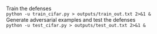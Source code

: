 Train the defenses  
`python -u train_cifar.py > outputs/train_out.txt 2>&1 &`  
Generate adversarial examples and test the defenses  
`python -u test_cifar.py > outputs/test_out.txt 2>&1 &`  
